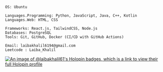 ```
OS: Ubuntu  

Languages.Programming: Python, JavaScript, Java, C++, Kotlin 
Languages.Web: HTML, CSS

Frameworks: React.js, TailwindCSS, Node.js  
Databases: PostgreSQL  
Tools: Git, GitHub, Docker (CI/CD with GitHub Actions)

Email: laibakhalil6194@gmail.com
Leetcode : Laiba_Khalil 
```

[![An image of @laibakhalil61's Holopin badges, which is a link to view their full Holopin profile](https://holopin.me/laibakhalil61)](https://holopin.io/@laibakhalil61)
<!---
LaibaKhalil61/LaibaKhalil61 is a ✨ special ✨ repository because its `README.md` (this file) appears on your GitHub profile.
You can click the Preview link to take a look at your changes.
--->
